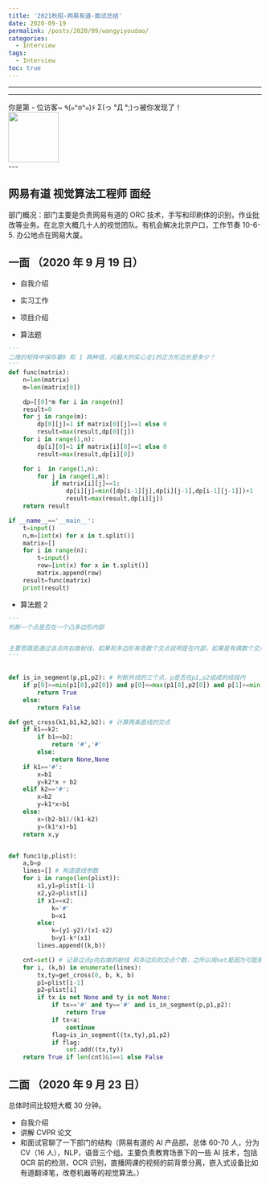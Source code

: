 ```yaml
---
title: '2021秋招-网易有道-面试总结'
date: 2020-09-19
permalink: /posts/2020/09/wangyiyoudao/
categories:
  - Interview
tags:
  - Interview
toc: true
---
```


---

---

<div>
<div class="button01">
      <visited_a href="#" display:inline>你是第<span data-hk-page="current"> - </span>位访客~</visited_a>
      <visited_p class="top">٩(๑^o^๑)۶</visited_p>
      <visited_p class="bottom">Σ(っ °Д °;)っ被你发现了！</visited_p>
</div>
<img align="center" width="100" src="{{ site.url }}/images/static/take_me.gif" alt="" display:inline>
</div>
---

## 网易有道 视觉算法工程师 面经

部门概况：部门主要是负责网易有道的 ORC 技术，手写和印刷体的识别，作业批改等业务。在北京大概几十人的视觉团队。有机会解决北京户口，工作节奏 10-6-5. 办公地点在网易大厦。

## 一面 （2020 年 9 月 19 日）

- 自我介绍
- 实习工作
- 项目介绍

- 算法题

```python
'''
二维的矩阵中保存着0 和 1 两种值，问最大的实心全1的正方形边长是多少？
'''
def func(matrix):
    n=len(matrix)
    m=len(matrix[0])

    dp=[[0]*m for i in range(n)]
    result=0
    for j in range(m):
        dp[0][j]=1 if matrix[0][j]==1 else 0
        result=max(result,dp[0][j])
    for i in range(1,n):
        dp[i][0]=1 if matrix[i][0]==1 else 0
        result=max(result,dp[i][0])

    for i  in range(1,n):
        for j in range(1,m):
            if matrix[i][j]==1:
                dp[i][j]=min([dp[i-1][j],dp[i][j-1],dp[i-1][j-1]])+1
                result=max(result,dp[i][j])
    return result

if __name__=='__main__':
    t=input()
    n,m=[int(x) for x in t.split()]
    matrix=[]
    for i in range(n):
        t=input()
        row=[int(x) for x in t.split()]
        matrix.append(row)
    result=func(matrix)
    print(result)
```

- 算法题 2

```python
'''
判断一个点是否在一个凸多边形内部


主要思路是通过该点向右做射线，如果和多边形有奇数个交点说明是在内部，如果是有偶数个交点说明是在外部。
'''


def is_in_segment(p,p1,p2): # 判断共线的三个点，p是否在p1,p2组成的线段内
    if p[0]>=min(p1[0],p2[0]) and p[0]<=max(p1[0],p2[0]) and p[1]>=min(p1[1],p2[1]) and p[1]<=max(p1[1],p2[1]):
        return True
    else:
        return False

def get_cross(k1,b1,k2,b2): # 计算两条直线的交点
    if k1==k2:
        if b1==b2:
            return '#','#'
        else:
            return None,None
    if k1=='#':
        x=b1
        y=k2*x + b2
    elif k2=='#':
        x=b2
        y=k1*x+b1
    else:
        x=(b2-b1)/(k1-k2)
        y=(k1*x)+b1
    return x,y


def func1(p,plist):
    a,b=p
    lines=[] # 构造直线参数
    for i in range(len(plist)):
        x1,y1=plist[i-1]
        x2,y2=plist[i]
        if x1==x2:
            k='#'
            b=x1
        else:
            k=(y1-y2)/(x1-x2)
            b=y1-k*(x1)
        lines.append((k,b))

    cnt=set() # 记录过点p向右做的射线 和多边形的交点个数，之所以用set是因为可能射线和多边形的交点在多边形的角上，这样可能会被统计两次。
    for i, (k,b) in enumerate(lines):
        tx,ty=get_cross(0, b, k, b)
        p1=plist[i-1]
        p2=plist[i]
        if tx is not None and ty is not None:
            if tx=='#' and ty=='#' and is_in_segment(p,p1,p2):
                return True
            if tx<a:
                continue
            flag=is_in_segment((tx,ty),p1,p2)
            if flag:
                set.add((tx,ty))
    return True if len(cnt)&1==1 else False

```

## 二面 （2020 年 9 月 23 日）

总体时间比较短大概 30 分钟。

- 自我介绍
- 讲解 CVPR 论文
- 和面试官聊了一下部门的结构（网易有道的 AI 产品部，总体 60-70 人，分为 CV（16 人），NLP，语音三个组。主要负责教育场景下的一些 AI 技术，包括 OCR 前的检测，OCR 识别，直播网课的视频的前背景分离，嵌入式设备比如有道翻译笔，改卷机器等的视觉算法。）

<div data-hk-top-pages="5"> </div>
